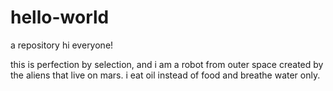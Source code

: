 # hello-world
a repository
hi everyone!

this is perfection by selection, and i am a robot from outer space created by the aliens that live on mars. i eat oil instead of food and breathe water only.
